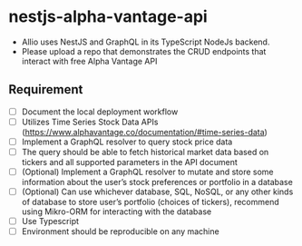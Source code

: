 # nestjs-alpha-vantage-api
- Allio uses NestJS and GraphQL in its TypeScript NodeJs backend.
- Please upload a repo that demonstrates the CRUD endpoints that interact with free
Alpha Vantage API

## Requirement
- [ ] Document the local deployment workflow
- [ ] Utilizes Time Series Stock Data APIs
(https://www.alphavantage.co/documentation/#time-series-data)
- [ ] Implement a GraphQL resolver to query stock price data
- [ ] The query should be able to fetch historical market data based on tickers and all
supported parameters in the API document
- [ ] (Optional) Implement a GraphQL resolver to mutate and store some information
about the user’s stock preferences or portfolio in a database
- [ ] (Optional) Can use whichever database, SQL, NoSQL, or any other kinds of
database to store user’s portfolio (choices of tickers), recommend using
Mikro-ORM for interacting with the database
- [ ] Use Typescript
- [ ] Environment should be reproducible on any machine
